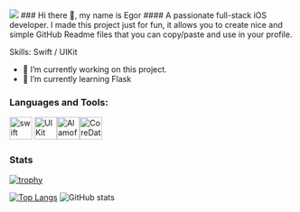 <!--
**Laurenande/laurenande** is a ✨ _special_ ✨ repository because its `README.md` (this file) appears on your GitHub profile.

Here are some ideas to get you started:

- 🔭 I’m currently working on ...
- 🌱 I’m currently learning ...
- 👯 I’m looking to collaborate on ...
- 🤔 I’m looking for help with ...
- 💬 Ask me about ...
- 📫 How to reach me: ...
- 😄 Pronouns: ...
- ⚡ Fun fact: ...
-->
<img src='https://camo.githubusercontent.com/899356292ca4eda30ae473812e84056a83ade9d04e836742224853cfbd63c127/68747470733a2f2f63617073756c652d72656e6465722e76657263656c2e6170702f6170693f747970653d776176696e6726636f6c6f723d6772616469656e74266865696768743d3230302673656374696f6e3d68656164657226746578743d57686174277325323055703f26616e696d6174696f6e3d7477696e6b6c696e6726666f6e7453697a653d3430'>
### Hi there 👋, my name is Egor
#### A passionate full-stack iOS developer.
I made this project just for fun, it allows you to create nice and simple GitHub Readme files that you can copy/paste and use in your profile.

Skills: Swift / UIKit 

- 🔭 I’m currently working on this project. 
- 🌱 I’m currently learning Flask 

### Languages and Tools:
[<img src='https://developer.apple.com/swift/images/swift-logo.svg' alt='swift' height='40'>](https://www.swift.org) [<img src='https://cdn1.specialist.ru/Content/Image/News/uikit.jpg' alt='UIKit' height='40' width='40'>](https://developer.apple.com/documentation/uikit)[<img src='https://avatars.githubusercontent.com/u/7774181?s=200&v=4' alt='Alamofire' height='40' >](https://github.com/Alamofire/Alamofire)[<img src='https://habrastorage.org/r/w1560/getpro/habr/post_images/10b/0e6/5ef/10b0e65efd9b395b8e3e3b9f41bdc354.png' alt='CoreData' height='40' >](https://developer.apple.com/documentation/coredata/)
### Stats
[![trophy](https://github-profile-trophy.vercel.app/?username=laurenande)](https://github.com/ryo-ma/github-profile-trophy)

[![Top Langs](https://github-readme-stats.vercel.app/api/top-langs/?username=laurenande)](https://github.com/anuraghazra/github-readme-stats)
![GitHub stats](https://github-readme-stats.vercel.app/api?username=laurenande&show_icons=true&count_private=true)  


